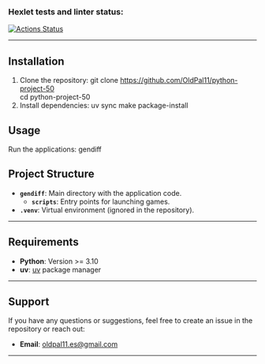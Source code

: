 ### Hexlet tests and linter status:
[![Actions Status](https://github.com/OldPal11/python-project-50/actions/workflows/hexlet-check.yml/badge.svg)](https://github.com/OldPal11/python-project-50/actions)

---

## Installation

1. Clone the repository: 
git clone https://github.com/OldPal11/python-project-50   
cd python-project-50
2. Install dependencies:
uv sync
make package-install

## Usage

Run the applications:
gendiff

## Project Structure

- **`gendiff`**: Main directory with the application code.
  - **`scripts`**: Entry points for launching games.
- **`.venv`**: Virtual environment (ignored in the repository).

---

## Requirements

- **Python**: Version >= 3.10
- **uv**: [uv](https://github.com/hexlet/uv) package manager

---

## Support

If you have any questions or suggestions, feel free to create an issue in the repository or reach out:
- **Email**: oldpal11.es@gmail.com

---